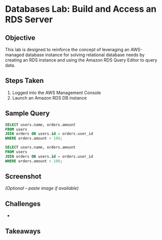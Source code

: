 # Databases Lab: Build and Access an RDS Server

## Objective
This lab is designed to reinforce the concept of leveraging an AWS-managed database instance for solving relational database needs by creating an RDS instance and using the Amazon RDS Query Editor to query data.

## Steps Taken
1. Logged into the AWS Management Console
2. Launch an Amazon RDS DB instance

## Sample Query
```sql
SELECT users.name, orders.amount
FROM users
JOIN orders ON users.id = orders.user_id
WHERE orders.amount > 100;
```
```sql
SELECT users.name, orders.amount
FROM users
JOIN orders ON users.id = orders.user_id
WHERE orders.amount > 100;
```

## Screenshot
_(Optional – paste image if available)_

## Challenges
- 


## Takeaways
